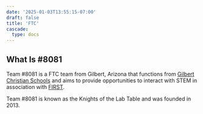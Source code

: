 ```yaml
---
date: '2025-01-03T13:55:15-07:00'
draft: false
title: 'FTC'
cascade:
  type: docs
---
```


## What Is #8081

Team #8081 is a FTC team from Gilbert, Arizona that functions from [Gilbert Christian Schools](https://gilbertchristianschools.org/)
and aims to provide opportunities to interact with STEM in association with [FIRST](https://www.firstinspires.org/).

Team #8081 is known as the Knights of the Lab Table and was founded in 2013.

